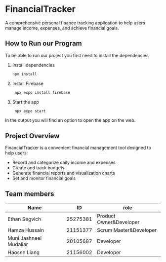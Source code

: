 # FinancialTracker

A comprehensive personal finance tracking application to help users manage income, expenses, and achieve financial goals.

## How to Run our Program

To be able to run our project you first need to install the dependencies

1. Install dependencies

   ```bash
   npm install
   ```

2. Install Firebase

   ```bash
    npx expo install firebase
   ```


3. Start the app

   ```bash
    npx expo start
   ```

In the output you will find an option to open the app on the web.



## Project Overview

FinancialTracker is a convenient financial management tool designed to help users:
- Record and categorize daily income and expenses
- Create and track budgets
- Generate financial reports and visualization charts
- Set and monitor financial goals

## Team members
| Name | ID | role |
|------|--------|------|
| Ethan Segvich | 25275381 | Product Owner&Developer |
| Hamza Hussain | 21151377 | Scrum Master&Developer |
| Muni Jashneel Mudaliar | 20105687 | Developer |
| Haosen Liang | 21156002 | Developer |


